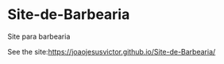# Site-de-Barbearia
 Site para barbearia
 
 See the site:https://joaojesusvictor.github.io/Site-de-Barbearia/
